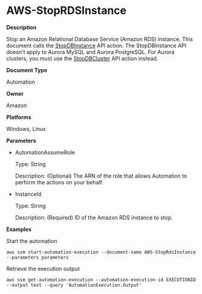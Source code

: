 # AWS\-StopRDSInstance<a name="automation-aws-stoprdsinstance"></a>

**Description**

Stop an Amazon Relational Database Service \(Amazon RDS\) instance\. This document calls the [StopDBInstance](https://docs.aws.amazon.com/AmazonRDS/latest/APIReference/API_StopDBInstance.html) API action\. The StopDBInstance API doesn't apply to Aurora MySQL and Aurora PostgreSQL\. For Aurora clusters, you must use the [StopDBCluster](https://docs.aws.amazon.com/AmazonRDS/latest/APIReference/API_StopDBCluster.html) API action instead\.

**Document Type**

Automation

**Owner**

Amazon

**Platforms**

Windows, Linux

**Parameters**
+ AutomationAssumeRole

  Type: String

  Description: \(Optional\) The ARN of the role that allows Automation to perform the actions on your behalf\.
+ InstanceId

  Type: String

  Description: \(Required\) ID of the Amazon RDS instance to stop\.

**Examples**

Start the automation

```
aws ssm start-automation-execution --document-name AWS-StopRdsInstance --parameters parameters
```

Retrieve the execution output

```
aws ssm get-automation-execution --automation-execution-id EXECUTIONID --output text --query 'AutomationExecution.Output'
```